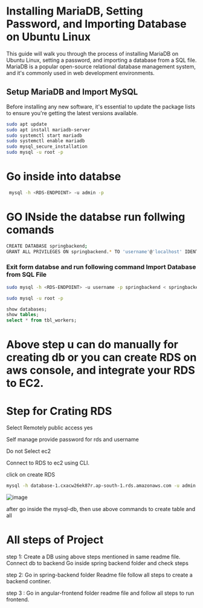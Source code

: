 # Installing MariaDB, Setting Password, and Importing Database on Ubuntu Linux

This guide will walk you through the process of installing MariaDB on Ubuntu Linux, setting a password, and importing a database from a SQL file. MariaDB is a popular open-source relational database management system, and it's commonly used in web development environments.

## Setup MariaDB and Import MySQL

Before installing any new software, it's essential to update the package lists to ensure you're getting the latest versions available.

```bash
sudo apt update
sudo apt install mariadb-server
sudo systemctl start mariadb
sudo systemctl enable mariadb
sudo mysql_secure_installation
sudo mysql -u root -p
```
# Go inside into databse 
```bash
 mysql -h <RDS-ENDPOINT> -u admin -p
```
# GO INside the databse run follwing comands
```bash
CREATE DATABASE springbackend;
GRANT ALL PRIVILEGES ON springbackend.* TO 'username'@'localhost' IDENTIFIED BY 'your_password';
```

### Exit form databse and run following command Import Database from SQL File
```bash
sudo mysql -h <RDS-ENDPOINT> -u username -p springbackend < springbackend.sql
```
```bash
sudo mysql -u root -p
```
```sql
show databases;
show tables;
select * from tbl_workers;
```

# Above step u can do manually for creating db or you can create RDS on aws console, and integrate your RDS to EC2. 
# Step for Crating RDS 
Select Remotely public access yes

Self manage provide password for rds and username 

Do not Select ec2 

Connect to RDS to ec2  using CLI.  

click on create RDS

```bash
mysql -h database-1.cxacw26ek87r.ap-south-1.rds.amazonaws.com -u admin -p
```

![image](https://github.com/user-attachments/assets/fa1062ed-3a0f-4c23-8c0b-a499425d9202)

after go inside the mysql-db, then use above commands to create table and all


# All steps of Project

step 1: 
Create a DB using above steps mentioned in same readme file.
Connect db to backend Go inside spring backend folder and check steps

step 2: 
Go in spring-backend folder Readme file follow all steps to create a backend continer.

step 3 :
Go in angular-frontend folder readme file and follow all steps to run frontend.





